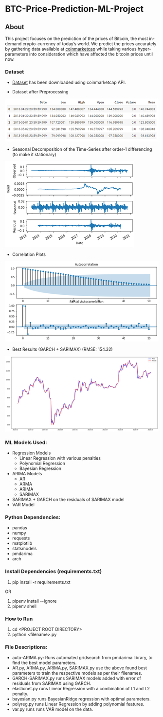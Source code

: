 # BTC-Price-Prediction-ML-Project

## About
This project focuses on the prediction of the prices of Bitcoin, the most in-demand crypto-currency of today’s world. We predict the prices accurately by gathering data available at [coinmarketcap](https://web-api.coinmarketcap.com/v1/cryptocurrency/ohlcv/historical?convert=USD&slug=bitcoin&time_end=1601510400&time_start=1367107200) while taking various hyper-parameters into consideration which have affected the bitcoin prices until now. 

### Dataset
* [Dataset](https://web-api.coinmarketcap.com/v1/cryptocurrency/ohlcv/historical?convert=USD&slug=bitcoin&time_end=1601510400&time_start=1367107200) has been downloaded using coinmarketcap API.

* Dataset after Preprocessing

![Dataset after preprocessing](imgs/df.png)

* Seasonal Decomposition of the Time-Series after order-1 differencing (to make it stationary)

![Seasonal Decomposition After Order-1 Differencing](imgs/seas-decomp.png)

* Correlation Plots 

![Autocorrelation](imgs/corr.png)

* Best Results (GARCH + SARIMAX) (RMSE: 154.32)

![arima-garch-results](imgs/garch-sarimax.png)



### ML Models Used:
* Regression Models
  * Linear Regression with various penalties
  * Polynomial Regression
  * Bayesian Regression 
* ARIMA Models
  * AR
  * ARMA
  * ARIMA
  * SARIMAX
* SARIMAX + GARCH on the residuals of SARIMAX model
* VAR Model

### Python Dependencies:
* pandas
* numpy
* requests
* matplotlib
* statsmodels
* pmdarima
* arch

### Install Dependencies (requirements.txt)
1. pip install -r requirements.txt

OR

1. pipenv install --ignore
2. pipenv shell

### How to Run
1. cd \<PROJECT ROOT DIRECTORY\>
2. python \<filename\>.py

### File Descriptions:
* auto-ARIMA.py: Runs automated gridsearch from pmdarima library, to find the best model parameters.
* AR.py, ARMA.py, ARIMA.py, SARIMAX.py use the above found best parameters to train the respective models as per their filenames.
* GARCH-SARIMAX.py runs SARIMAX models added with error of residuals from SARIMAX using GARCH.
* elasticnet.py runs Linear Regression with a combination of L1 and L2 penalty.
* bayesian.py runs BayesianRidge regression with optimal parameters.
* polyreg.py runs Linear Regression by adding polynomial features.
* var.py runs runs VAR model on the data.

